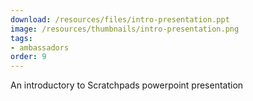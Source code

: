 ```yaml
---
download: /resources/files/intro-presentation.ppt
image: /resources/thumbnails/intro-presentation.png
tags:
- ambassadors
order: 9
---
```


An introductory to Scratchpads powerpoint presentation
